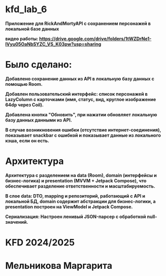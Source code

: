 # kfd_lab_6

<b> Приложение для RickAndMortyAPI с сохранением персонажей в локальной базе данных <b>

  видео работы: https://drive.google.com/drive/folders/1tWZDrNe1-lVyu05OaNbSYZC_VS_K03pw?usp=sharing


# <b> Было сделано: <b>

Добавлено сохранение данных из API в локальную базу данных с помощью Room. 

Добавлен пользовательский интерфейс: список персонажей в LazyColumn с карточками (имя, статус, вид, круглое изображение 64dp через Coil). 

Добавлена кнопка "Обновить", при нажатии обновляет локальную базу данных данными из API. 

В случае возникновения ошибки (отсутствие интернет-соединения), показывает snackbar с ошибкой и показывает данные из локального кэша, если он есть.


# <b> Архитектура <b>

Архитектура с разделением на data (Room), domain (интерфейсы и бизнес-логика) и presentation (MVVM + Jetpack Compose), что обеспечивает разделение ответственности и масштабируемость. 

В слое data: DTO, mapping и репозиторий, работающий с API и локальной БД, domain содержит абстракции для бизнес-логики, а presentation построен на ViewModel и Jetpack Compose.

Сериализация: Настроен ленивый JSON-парсер с обработкой null-значений.



# KFD 2024/2025   
# Мельникова Маргарита
